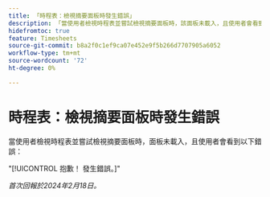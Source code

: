 ```yaml
---
title: 「時程表：檢視摘要面板時發生錯誤」
description: 「當使用者檢視時程表並嘗試檢視摘要面板時，該面板未載入，且使用者會看到錯誤。」
hidefromtoc: true
feature: Timesheets
source-git-commit: b8a2f0c1ef9ca07e452e9f5b266d7707905a6052
workflow-type: tm+mt
source-wordcount: '72'
ht-degree: 0%

---
```



# 時程表：檢視摘要面板時發生錯誤

當使用者檢視時程表並嘗試檢視摘要面板時，面板未載入，且使用者會看到以下錯誤：

&quot;[!UICONTROL 抱歉！ 發生錯誤。]&quot;

_首次回報於2024年2月18日。_
